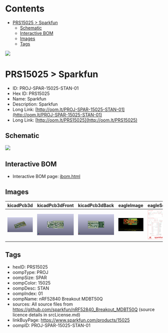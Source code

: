 



Contents
========

* [PRS15025 > Sparkfun](#prs15025--sparkfun)
	* [Schematic](#schematic)
	* [Interactive BOM](#interactive-bom)
	* [Images](#images)
	* [Tags](#tags)
  
![][im]
# PRS15025 > Sparkfun

- ID: PROJ-SPAR-15025-STAN-01
- Hex ID: PRS15025
- Name: Sparkfun
- Description: Sparkfun
- Long Link: [http://oom.lt/PROJ-SPAR-15025-STAN-01](http://oom.lt/PROJ-SPAR-15025-STAN-01)
- Long Link: [http://oom.lt/PRS15025](http://oom.lt/PRS15025)

## Schematic
  
![][schem]
## Interactive BOM

- Interactive BOM page: [ibom.html](https://htmlpreview.github.io/?https://github.com/oomlout/oomlout_OOMP_projects/blob/main/PROJ-SPAR-15025-STAN-01/kicad/bom/ibom.html)

## Images
  
  

|kicadPcb3d|kicadPcb3dFront|kicadPcb3dBack|eagleImage|eagleSchemImage|
| :---: | :---: | :---: | :---: | :---: |
|[![kicadPcb3d](kicadPcb3d_140.png)](kicadPcb3d.png)|[![kicadPcb3dFront](kicadPcb3dFront_140.png)](kicadPcb3dFront.png)|[![kicadPcb3dBack](kicadPcb3dBack_140.png)](kicadPcb3dBack.png)|[![eagleImage](eagleImage_140.png)](eagleImage.png)|[![eagleSchemImage](eagleSchemImage_140.png)](eagleSchemImage.png)|

## Tags

- hexID: PRS15025
- oompType: PROJ
- oompSize: SPAR
- oompColor: 15025
- oompDesc: STAN
- oompIndex: 01
- oompName: nRF52840 Breakout MDBT50Q
- sources: All source files from https://github.com/sparkfun/nRF52840_Breakout_MDBT50Q (source licence details in srcLicense.md)
- linkBuyPage: https://www.sparkfun.com/products/15025
- oompID: PROJ-SPAR-15025-STAN-01



[im]: kicadPcb3d_450.png
[schem]: eagleSchemImage.png
